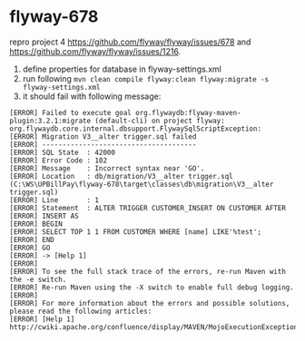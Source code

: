 flyway-678
==========

repro project 4 https://github.com/flyway/flyway/issues/678 and https://github.com/flyway/flyway/issues/1216.


1. define properties for database in flyway-settings.xml
2. run following `mvn clean compile flyway:clean flyway:migrate -s flyway-settings.xml`
3. it should fail with following message:

```
[ERROR] Failed to execute goal org.flywaydb:flyway-maven-plugin:3.2.1:migrate (default-cli) on project flyway: org.flywaydb.core.internal.dbsupport.FlywaySqlScriptException:
[ERROR] Migration V3__alter trigger.sql failed
[ERROR] --------------------------------------
[ERROR] SQL State  : 42000
[ERROR] Error Code : 102
[ERROR] Message    : Incorrect syntax near 'GO'.
[ERROR] Location   : db/migration/V3__alter trigger.sql (C:\WS\UPBillPay\flyway-678\target\classes\db\migration\V3__alter trigger.sql)
[ERROR] Line       : 1
[ERROR] Statement  : ALTER TRIGGER CUSTOMER_INSERT ON CUSTOMER AFTER
[ERROR] INSERT AS
[ERROR] BEGIN
[ERROR] SELECT TOP 1 1 FROM CUSTOMER WHERE [name] LIKE'%test';
[ERROR] END
[ERROR] GO
[ERROR] -> [Help 1]
[ERROR] 
[ERROR] To see the full stack trace of the errors, re-run Maven with the -e switch.
[ERROR] Re-run Maven using the -X switch to enable full debug logging.
[ERROR] 
[ERROR] For more information about the errors and possible solutions, please read the following articles:
[ERROR] [Help 1] http://cwiki.apache.org/confluence/display/MAVEN/MojoExecutionException
```